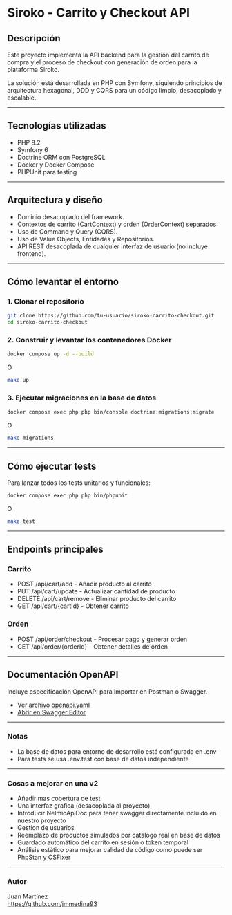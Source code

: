 # Siroko - Carrito y Checkout API

## Descripción

Este proyecto implementa la API backend para la gestión del carrito de compra y el proceso de checkout con generación de orden para la plataforma Siroko.

La solución está desarrollada en PHP con Symfony, siguiendo principios de arquitectura hexagonal, DDD y CQRS para un código limpio, desacoplado y escalable.

---

## Tecnologías utilizadas

- PHP 8.2  
- Symfony 6
- Doctrine ORM con PostgreSQL  
- Docker y Docker Compose  
- PHPUnit para testing  

---

## Arquitectura y diseño

- Dominio desacoplado del framework.  
- Contextos de carrito (CartContext) y orden (OrderContext) separados.  
- Uso de Command y Query (CQRS).  
- Uso de Value Objects, Entidades y Repositorios.  
- API REST desacoplada de cualquier interfaz de usuario (no incluye frontend).  

---

## Cómo levantar el entorno

### 1. Clonar el repositorio
```bash
git clone https://github.com/tu-usuario/siroko-carrito-checkout.git
cd siroko-carrito-checkout
```
### 2. Construir y levantar los contenedores Docker
```bash
docker compose up -d --build
```
O
```bash
make up
```
### 3. Ejecutar migraciones en la base de datos
```bash
docker compose exec php php bin/console doctrine:migrations:migrate
```
O
```bash
make migrations
```

---

## Cómo ejecutar tests

Para lanzar todos los tests unitarios y funcionales:
```bash
docker compose exec php php bin/phpunit
```
O
```bash
make test
```

---

## Endpoints principales

### Carrito

- POST /api/cart/add - Añadir producto al carrito  
- PUT /api/cart/update - Actualizar cantidad de producto  
- DELETE /api/cart/remove - Eliminar producto del carrito  
- GET /api/cart/{cartId} - Obtener carrito  

### Orden

- POST /api/order/checkout - Procesar pago y generar orden  
- GET /api/order/{orderId} - Obtener detalles de orden  

---

## Documentación OpenAPI

Incluye especificación OpenAPI para importar en Postman o Swagger.  
- [Ver archivo openapi.yaml](./Resources/openapi.yaml) 
- [Abrir en Swagger Editor](https://editor.swagger.io/?url=https://raw.githubusercontent.com/jmmedina93/siroko-carrito-checkout/main/openapi.yaml)

---

### Notas

- La base de datos para entorno de desarrollo está configurada en .env  
- Para tests se usa .env.test con base de datos independiente  

---

### Cosas a mejorar en una v2

- Añadir mas cobertura de test
- Una interfaz grafica (desacoplada al proyecto)
- Introducir NelmioApiDoc para tener swagger directamente incluido en nuestro proyecto
- Gestion de usuarios
- Reemplazo de productos simulados por catálogo real en base de datos
- Guardado automático del carrito en sesión o token temporal
- Análisis estático para mejorar calidad de código como puede ser PhpStan y CSFixer

---

### Autor

Juan Martínez  
https://github.com/jmmedina93
